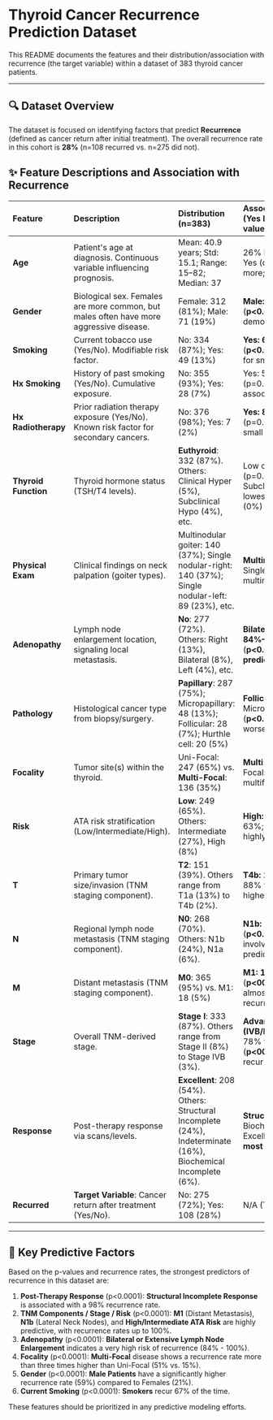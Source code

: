 # Thyroid Cancer Recurrence Prediction Dataset

This README documents the features and their distribution/association with recurrence (the target variable) within a dataset of 383 thyroid cancer patients.

---

## 🔍 Dataset Overview

The dataset is focused on identifying factors that predict **Recurrence** (defined as cancer return after initial treatment). The overall recurrence rate in this cohort is **28%** (n=108 recurred vs. n=275 did not).

## ✨ Feature Descriptions and Association with Recurrence

| Feature | Description | Distribution (n=383) | Association with Recurrence (Yes Rate; Chi-square p-value) |
| :--- | :--- | :--- | :--- |
| **Age** | Patient's age at diagnosis. Continuous variable influencing prognosis. | Mean: 40.9 years; Std: 15.1; Range: 15–82; Median: 37 | 26% higher correlation with Yes (older patients recur more; r=0.26) |
| **Gender** | Biological sex. Females are more common, but males often have more aggressive disease. | Female: 312 (81%); Male: 71 (19%) | **Male: 59%** vs. Female: 21% (**p<0.0001**; **strongest link** for demographics) |
| **Smoking** | Current tobacco use (Yes/No). Modifiable risk factor. | No: 334 (87%); Yes: 49 (13%) | **Yes: 67%** vs. No: 22% (**p<0.0001**; ~3x higher risk for smokers) |
| **Hx Smoking** | History of past smoking (Yes/No). Cumulative exposure. | No: 355 (93%); Yes: 28 (7%) | Yes: 50% vs. No: 26% (p=0.0145; moderate association) |
| **Hx Radiotherapy** | Prior radiation therapy exposure (Yes/No). Known risk factor for secondary cancers. | No: 376 (98%); Yes: 7 (2%) | **Yes: 86%** vs. No: 27% (p=0.0028; strong, despite small Yes sample) |
| **Thyroid Function** | Thyroid hormone status (TSH/T4 levels). | **Euthyroid**: 332 (87%). Others: Clinical Hyper (5%), Subclinical Hypo (4%), etc. | Low overall association (p=0.2724); Highest in Subclinical Hypo (36%), lowest in Subclinical Hyper (0%) |
| **Physical Exam** | Clinical findings on neck palpation (goiter types). | Multinodular goiter: 140 (37%); Single nodular-right: 140 (37%); Single nodular-left: 89 (23%), etc. | **Multinodular: 37%** vs. Single-right: 20% (p=0.0114; multinodular higher risk) |
| **Adenopathy** | Lymph node enlargement location, signaling local metastasis. | **No**: 277 (72%). Others: Right (13%), Bilateral (8%), Left (4%), etc. | **Bilateral/Extensive/Posterior: 84%–100%** vs. No: 11% (**p<0.0001**; **strongest clinical predictor**) |
| **Pathology** | Histological cancer type from biopsy/surgery. | **Papillary**: 287 (75%); Micropapillary: 48 (13%); Follicular: 28 (7%); Hurthle cell: 20 (5%) | **Follicular: 43%** vs. Micropapillary: 0% (**p<0.0001**; Follicular/Hurthle worse prognosis) |
| **Focality** | Tumor site(s) within the thyroid. | Uni-Focal: 247 (65%) vs. **Multi-Focal**: 136 (35%) | **Multi-Focal: 51%** vs. Uni-Focal: 15% (**p<0.0001**; multifocal ~3x risk) |
| **Risk** | ATA risk stratification (Low/Intermediate/High). | **Low**: 249 (65%). Others: Intermediate (27%), High (8%) | **High: 100%**; Intermediate: 63%; Low: 5% (**p<0.0001**; highly predictive) |
| **T** | Primary tumor size/invasion (TNM staging component). | **T2**: 151 (39%). Others range from T1a (13%) to T4b (2%). | **T4b: 100%**; T4a: 95%; T3b: 88% vs. T1a: 2% (**p<0.0001**; higher T stage recur more) |
| **N** | Regional lymph node metastasis (TNM staging component). | **N0**: 268 (70%). Others: N1b (24%), N1a (6%). | **N1b: 76%** vs. N0: 10% (**p<0.0001**; nodal involvement is a key predictor) |
| **M** | Distant metastasis (TNM staging component). | **M0**: 365 (95%) vs. M1: 18 (5%) | **M1: 100%** vs. M0: 25% (**p<0001**; distant spread almost guarantees recurrence) |
| **Stage** | Overall TNM-derived stage. | **Stage I**: 333 (87%). Others range from Stage II (8%) to Stage IVB (3%). | **Advanced Stages (IVB/IVA/III): 100%**; Stage II: 78% vs. Stage I: 20% (**p<0001**; advanced stages recur near-certainly) |
| **Response** | Post-therapy response via scans/levels. | **Excellent**: 208 (54%). Others: Structural Incomplete (24%), Indeterminate (16%), Biochemical Incomplete (6%). | **Structural Incomplete: 98%**; Biochemical: 48% vs. Excellent: 0.5% (**p<0.0001**; **most predictive factor**) |
| **Recurred** | **Target Variable**: Cancer return after treatment (Yes/No). | No: 275 (72%); Yes: 108 (28%) | N/A (Target variable) |

---

## 🔑 Key Predictive Factors

Based on the p-values and recurrence rates, the strongest predictors of recurrence in this dataset are:

1.  **Post-Therapy Response** (p<0.0001): **Structural Incomplete Response** is associated with a 98% recurrence rate.
2.  **TNM Components / Stage / Risk** (p<0.0001): **M1** (Distant Metastasis), **N1b** (Lateral Neck Nodes), and **High/Intermediate ATA Risk** are highly predictive, with recurrence rates up to 100%.
3.  **Adenopathy** (p<0.0001): **Bilateral or Extensive Lymph Node Enlargement** indicates a very high risk of recurrence (84% - 100%).
4.  **Focality** (p<0.0001): **Multi-Focal** disease shows a recurrence rate more than three times higher than Uni-Focal (51% vs. 15%).
5.  **Gender** (p<0.0001): **Male Patients** have a significantly higher recurrence rate (59%) compared to Females (21%).
6.  **Current Smoking** (p<0.0001): **Smokers** recur 67% of the time.

These features should be prioritized in any predictive modeling efforts.